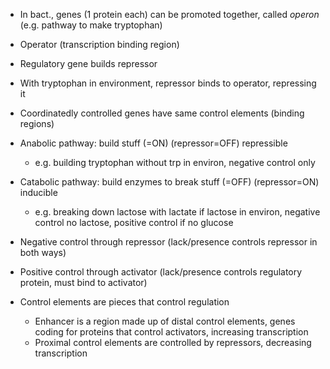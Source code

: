 - In bact., genes (1 protein each) can be promoted together, called *operon* (e.g. pathway to make tryptophan)
- Operator (transcription binding region)
- Regulatory gene builds repressor
- With tryptophan in environment, repressor binds to operator, repressing it
- Coordinatedly controlled genes have same control elements (binding regions)

- Anabolic pathway: build stuff (=ON) (repressor=OFF) repressible
	- e.g. building tryptophan without trp in environ, negative control only
- Catabolic pathway: build enzymes to break stuff (=OFF) (repressor=ON) inducible
	- e.g. breaking down lactose with lactate if lactose in environ, negative control no lactose, positive control if no glucose

- Negative control through repressor (lack/presence controls repressor in both ways)
- Positive control through activator (lack/presence controls regulatory protein, must bind to activator)

- Control elements are pieces that control regulation
	- Enhancer is a region made up of distal control elements, genes coding for proteins that control activators, increasing transcription
	- Proximal control elements are controlled by repressors, decreasing transcription
